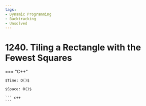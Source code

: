 ```yaml
---
tags:
- Dynamic Programming
- Backtracking
- Unsolved
---
```



# 1240. Tiling a Rectangle with the Fewest Squares

=== "C++"

    $Time: O()$

    $Space: O()$

    ``` c++
    ```
